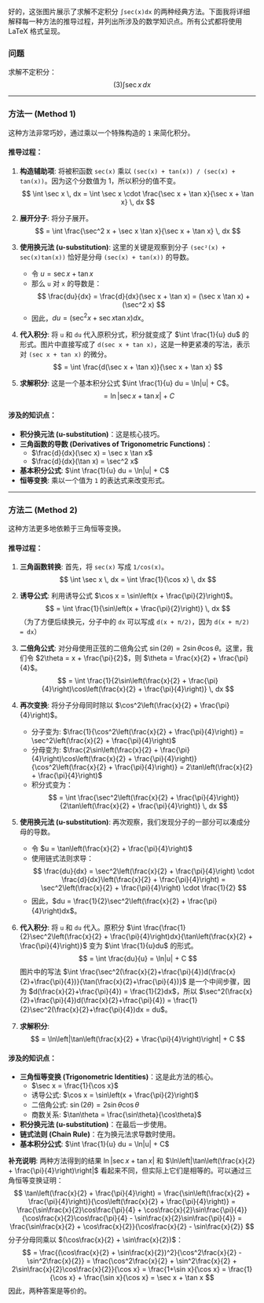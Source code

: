 好的，这张图片展示了求解不定积分 `∫sec(x)dx` 的两种经典方法。下面我将详细解释每一种方法的推导过程，并列出所涉及的数学知识点。所有公式都将使用 LaTeX 格式呈现。

### 问题
求解不定积分：
$$
(3) \int \sec x \, dx
$$

---

### 方法一 (Method 1)

这种方法非常巧妙，通过乘以一个特殊构造的 `1` 来简化积分。

#### 推导过程：

1.  **构造辅助项**: 将被积函数 `sec(x)` 乘以 `(sec(x) + tan(x)) / (sec(x) + tan(x))`。因为这个分数值为 1，所以积分的值不变。
    $$
    \int \sec x \, dx = \int \sec x \cdot \frac{\sec x + \tan x}{\sec x + \tan x} \, dx
    $$

2.  **展开分子**: 将分子展开。
    $$
    = \int \frac{\sec^2 x + \sec x \tan x}{\sec x + \tan x} \, dx
    $$

3.  **使用换元法 (u-substitution)**: 这里的关键是观察到分子 `(sec²(x) + sec(x)tan(x))` 恰好是分母 `(sec(x) + tan(x))` 的导数。
    *   令 $u = \sec x + \tan x$
    *   那么 `u` 对 `x` 的导数是：
        $$
        \frac{du}{dx} = \frac{d}{dx}(\sec x + \tan x) = (\sec x \tan x) + (\sec^2 x)
        $$
    *   因此，$du = (\sec^2 x + \sec x \tan x) dx$。

4.  **代入积分**: 将 `u` 和 `du` 代入原积分式，积分就变成了 $\int \frac{1}{u} du$ 的形式。图片中直接写成了 `d(sec x + tan x)`，这是一种更紧凑的写法，表示对 `(sec x + tan x)` 的微分。
    $$
    = \int \frac{d(\sec x + \tan x)}{\sec x + \tan x}
    $$

5.  **求解积分**: 这是一个基本积分公式 $\int \frac{1}{u} du = \ln|u| + C$。
    $$
    = \ln|\sec x + \tan x| + C
    $$

#### 涉及的知识点：

*   **积分换元法 (u-substitution)**：这是核心技巧。
*   **三角函数的导数 (Derivatives of Trigonometric Functions)**：
    *   $\frac{d}{dx}(\sec x) = \sec x \tan x$
    *   $\frac{d}{dx}(\tan x) = \sec^2 x$
*   **基本积分公式**: $\int \frac{1}{u} du = \ln|u| + C$
*   **恒等变换**: 乘以一个值为 `1` 的表达式来改变形式。

---

### 方法二 (Method 2)

这种方法更多地依赖于三角恒等变换。

#### 推导过程：

1.  **三角函数转换**: 首先，将 `sec(x)` 写成 `1/cos(x)`。
    $$
    \int \sec x \, dx = \int \frac{1}{\cos x} \, dx
    $$

2.  **诱导公式**: 利用诱导公式 $\cos x = \sin\left(x + \frac{\pi}{2}\right)$。
    $$
    = \int \frac{1}{\sin\left(x + \frac{\pi}{2}\right)} \, dx
    $$
    （为了方便后续换元，分子中的 `dx` 可以写成 `d(x + π/2)`，因为 `d(x + π/2) = dx`）

3.  **二倍角公式**: 对分母使用正弦的二倍角公式 $\sin(2\theta) = 2\sin\theta\cos\theta$。这里，我们令 $2\theta = x + \frac{\pi}{2}$，则 $\theta = \frac{x}{2} + \frac{\pi}{4}$。
    $$
    = \int \frac{1}{2\sin\left(\frac{x}{2} + \frac{\pi}{4}\right)\cos\left(\frac{x}{2} + \frac{\pi}{4}\right)} \, dx
    $$

4.  **再次变换**: 将分子分母同时除以 $\cos^2\left(\frac{x}{2} + \frac{\pi}{4}\right)$。
    *   分子变为: $\frac{1}{\cos^2\left(\frac{x}{2} + \frac{\pi}{4}\right)} = \sec^2\left(\frac{x}{2} + \frac{\pi}{4}\right)$
    *   分母变为: $\frac{2\sin\left(\frac{x}{2} + \frac{\pi}{4}\right)\cos\left(\frac{x}{2} + \frac{\pi}{4}\right)}{\cos^2\left(\frac{x}{2} + \frac{\pi}{4}\right)} = 2\tan\left(\frac{x}{2} + \frac{\pi}{4}\right)$
    *   积分式变为：
        $$
        = \int \frac{\sec^2\left(\frac{x}{2} + \frac{\pi}{4}\right)}{2\tan\left(\frac{x}{2} + \frac{\pi}{4}\right)} \, dx
        $$

5.  **使用换元法 (u-substitution)**: 再次观察，我们发现分子的一部分可以凑成分母的导数。
    *   令 $u = \tan\left(\frac{x}{2} + \frac{\pi}{4}\right)$
    *   使用链式法则求导：
        $$
        \frac{du}{dx} = \sec^2\left(\frac{x}{2} + \frac{\pi}{4}\right) \cdot \frac{d}{dx}\left(\frac{x}{2} + \frac{\pi}{4}\right) = \sec^2\left(\frac{x}{2} + \frac{\pi}{4}\right) \cdot \frac{1}{2}
        $$
    *   因此，$du = \frac{1}{2}\sec^2\left(\frac{x}{2} + \frac{\pi}{4}\right)dx$。

6.  **代入积分**: 将 `u` 和 `du` 代入。原积分 $\int \frac{\frac{1}{2}\sec^2\left(\frac{x}{2} + \frac{\pi}{4}\right)dx}{\tan\left(\frac{x}{2} + \frac{\pi}{4}\right)}$ 变为 $\int \frac{1}{u}du$ 的形式。
    $$
    = \int \frac{du}{u} = \ln|u| + C
    $$
    图片中的写法 $\int \frac{\sec^2(\frac{x}{2}+\frac{\pi}{4})d(\frac{x}{2}+\frac{\pi}{4})}{\tan(\frac{x}{2}+\frac{\pi}{4})}$ 是一个中间步骤，因为 $d(\frac{x}{2}+\frac{\pi}{4}) = \frac{1}{2}dx$，所以 $\sec^2(\frac{x}{2}+\frac{\pi}{4})d(\frac{x}{2}+\frac{\pi}{4}) = \frac{1}{2}\sec^2(\frac{x}{2}+\frac{\pi}{4})dx = du$。

7.  **求解积分**:
    $$
    = \ln\left|\tan\left(\frac{x}{2} + \frac{\pi}{4}\right)\right| + C
    $$

#### 涉及的知识点：

*   **三角恒等变换 (Trigonometric Identities)**：这是此方法的核心。
    *   $\sec x = \frac{1}{\cos x}$
    *   诱导公式: $\cos x = \sin\left(x + \frac{\pi}{2}\right)$
    *   二倍角公式: $\sin(2\theta) = 2\sin\theta\cos\theta$
    *   商数关系: $\tan\theta = \frac{\sin\theta}{\cos\theta}$
*   **积分换元法 (u-substitution)**：在最后一步使用。
*   **链式法则 (Chain Rule)**：在为换元法求导数时使用。
*   **基本积分公式**: $\int \frac{1}{u} du = \ln|u| + C$

**补充说明**: 两种方法得到的结果 $\ln|\sec x + \tan x|$ 和 $\ln\left|\tan\left(\frac{x}{2} + \frac{\pi}{4}\right)\right|$ 看起来不同，但实际上它们是相等的。可以通过三角恒等变换证明：
$$
\tan\left(\frac{x}{2} + \frac{\pi}{4}\right) = \frac{\sin\left(\frac{x}{2} + \frac{\pi}{4}\right)}{\cos\left(\frac{x}{2} + \frac{\pi}{4}\right)} = \frac{\sin\frac{x}{2}\cos\frac{\pi}{4} + \cos\frac{x}{2}\sin\frac{\pi}{4}}{\cos\frac{x}{2}\cos\frac{\pi}{4} - \sin\frac{x}{2}\sin\frac{\pi}{4}} = \frac{\sin\frac{x}{2} + \cos\frac{x}{2}}{\cos\frac{x}{2} - \sin\frac{x}{2}}
$$
分子分母同乘以 $(\cos\frac{x}{2} + \sin\frac{x}{2})$：
$$
= \frac{(\cos\frac{x}{2} + \sin\frac{x}{2})^2}{\cos^2\frac{x}{2} - \sin^2\frac{x}{2}} = \frac{\cos^2\frac{x}{2} + \sin^2\frac{x}{2} + 2\sin\frac{x}{2}\cos\frac{x}{2}}{\cos x} = \frac{1+\sin x}{\cos x} = \frac{1}{\cos x} + \frac{\sin x}{\cos x} = \sec x + \tan x
$$
因此，两种答案是等价的。